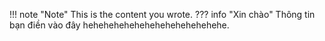 !!! note "Note"
    This is the content you wrote.
??? info "Xin chào"
    Thông tin bạn điền vào đây hehehehehehehehehehehehehehe.